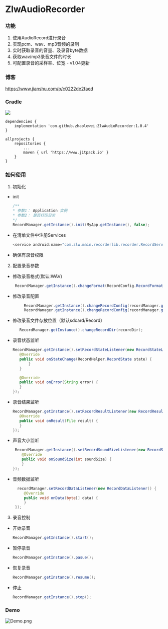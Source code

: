# ZlwAudioRecorder   

### 功能
1. 使用AudioRecord进行录音
2. 实现pcm、wav、mp3音频的录制
3. 实时获取录音的音量、及录音byte数据
4. 获取wav/mp3录音文件的时长
5. 可配置录音的采样率、位宽 - v1.04更新

### 博客
https://www.jianshu.com/p/c0222de2faed

### Gradle
[![](https://jitpack.io/v/zhaolewei/ZlwAudioRecorder.svg)](https://jitpack.io/#zhaolewei/ZlwAudioRecorder)

    dependencies {
	    implementation 'com.github.zhaolewei:ZlwAudioRecorder:1.0.4'
	}

    allprojects {
        repositories {
            ...
            maven { url 'https://www.jitpack.io' }
        }
    }
### 如何使用

1. 初始化
* init
    ```java
    /**
    * 参数1： Application 实例
    * 参数2： 是否打印日志   
    */
    RecordManager.getInstance().init(MyApp.getInstance(), false);
   ```
* 在清单文件中注册Services   
   
    ```java
   <service android:name="com.zlw.main.recorderlib.recorder.RecordService" />
   ```
 * 确保有录音权限
   
2. 配置录音参数

* 修改录音格式(默认:WAV)
    ```java       
     RecordManager.getInstance().changeFormat(RecordConfig.RecordFormat.WAV);
    ```

* 修改录音配置
    ```java       
         RecordManager.getInstance().changeRecordConfig(recordManager.getRecordConfig().setSampleRate(16000));
         RecordManager.getInstance().changeRecordConfig(recordManager.getRecordConfig().setEncodingConfig(AudioFormat.ENCODING_PCM_8BIT));
    ```
* 修改录音文件存放位置（默认sdcard/Record）
    ```java       
       RecordManager.getInstance().changeRecordDir(recordDir);
    ```
* 录音状态监听
    ```java     
   RecordManager.getInstance().setRecordStateListener(new RecordStateListener() {
       @Override
       public void onStateChange(RecordHelper.RecordState state) {
           }
       }

       @Override
       public void onError(String error) {
       }
   });
    ```
* 录音结果监听 
    ```java     
   RecordManager.getInstance().setRecordResultListener(new RecordResultListener() {
       @Override
       public void onResult(File result) {
       }
    });
    ```
* 声音大小监听
    ```java
     RecordManager.getInstance().setRecordSoundSizeListener(new RecordSoundSizeListener() {
        @Override
        public void onSoundSize(int soundSize) {
        }
    });
    ```
* 音频数据监听
    ```java
      recordManager.setRecordDataListener(new RecordDataListener() {
         @Override
         public void onData(byte[] data) {
         }
     });
    ```
3. 录音控制
* 开始录音
    ```java
    RecordManager.getInstance().start();
    ```  
* 暂停录音
    ```java
    RecordManager.getInstance().pasue();
    ```  
* 恢复录音
    ```java
    RecordManager.getInstance().resume();
    ```  
* 停止
    ```java
    RecordManager.getInstance().stop();
    ```    

### Demo
![Demo.png](https://raw.githubusercontent.com/zhaolewei/ZlwAudioRecorder/master/doc/demo.jpg)

